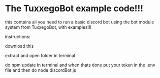 # The TuxxegoBot example code!!! # 

this contains all you need to run a basic discord bot using the bot module system from TuxxegoBot, with examples!!!

instructions:

download this

extract and open folder in terminal

do npm update in terminal and when thats done put your token in the .env file and then do node discordBot.js
